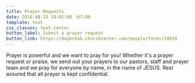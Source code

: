 ```yaml
---
title: Prayer Requests
date: 2018-08-25 18:02:00 -07:00
template: text
css_classes: text-center
button_label: Submit a prayer request
button_link: https://daybreak.churchcenter.com/people/forms/24919
---
```


Prayer is powerful and we want to pray for you! Whether it's a prayer request or praise, we send out your prayers to our pastors, staff and prayer team and we pray for everyone by name, in the name of JESUS. Rest assured that all prayer is kept confidential. 
